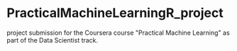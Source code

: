 # PracticalMachineLearningR_project
project submission for the Coursera course "Practical Machine Learning" as part of the Data Scientist track.
